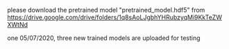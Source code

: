 please download the pretrained model "pretrained_model.hdf5" from https://drive.google.com/drive/folders/1q8sAoLJgbhYHRubzyqMi9KkTeZWXWtNd

one 05/07/2020, three new trained models are uploaded for testing
